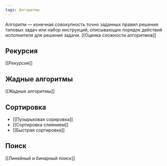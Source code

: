 ```yaml
---
tags: Алгоритмы
---
```

Алгоритм — конечная совокупность точно заданных правил решения типовых задач или набор инструкций, описывающих порядок действий исполнителя для решения задачи.
[[Оценка сложности алгоритмов]]

## Рекурсия
[[Рекурсия]]

## Жадные алгоритмы
[[Жадные алгоритмы]]

## Сортировка
- [[Пузырьковая сорировка]]
- [[Сортировка слиянием]]
- [[Быстрая сортировка]]

## Поиск
[[Линейный и бинарный поиск]]
